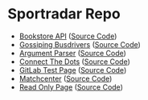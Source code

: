 # Sportradar Repo

- [Bookstore API](https://daniel.harka.com/sportradar/backend-exercise) ([Source Code](https://github.com/MrDanielHarka/sportradar/tree/main/backend-exercise))
- [Gossiping Busdrivers](https://daniel.harka.com/sportradar/gossiping-busdrivers/) ([Source Code](https://github.com/MrDanielHarka/sportradar/tree/main/gossiping-busdrivers))
- [Argument Parser](https://daniel.harka.com/sportradar/argument-parser/) ([Source Code](https://github.com/MrDanielHarka/sportradar/tree/main/argument-parser))
- [Connect The Dots](https://daniel.harka.com/sportradar/connect-the-dots/) ([Source Code](https://gitlab.sportradar.ag/d.harka/connect-the-dots))
- [GitLab Test Page](https://d.harka.pages.sportradar.ag/test-project/) ([Source Code](https://gitlab.sportradar.ag/d.harka/test-project))
- [Matchcenter](https://river935.github.io/matchcenter/) ([Source Code](https://github.com/River935/matchcenter))
- [Read Only Page](https://daniel.harka.com/sportradar/read-only) ([Source Code](https://github.com/MrDanielHarka/sportradar/tree/main/read-only))
